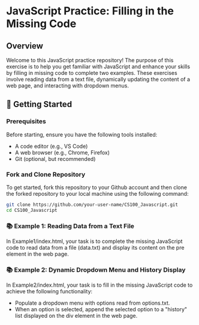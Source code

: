 # JavaScript Practice: Filling in the Missing Code

## Overview
Welcome to this JavaScript practice repository! The purpose of this exercise is to help you get familiar with JavaScript and enhance your skills by filling in missing code to complete two examples. These exercises involve reading data from a text file, dynamically updating the content of a web page, and interacting with dropdown menus.

## 🚀 Getting Started

### Prerequisites
Before starting, ensure you have the following tools installed:
- A code editor (e.g., VS Code)
- A web browser (e.g., Chrome, Firefox)
- Git (optional, but recommended)

### Fork and Clone Repository
To get started, fork this repository to your Github account and then clone the forked repository to your local machine using the following command:

```bash
git clone https://github.com/your-user-name/CS100_Javascript.git
cd CS100_Javascript
```

### 📚 Example 1: Reading Data from a Text File
In Example1/index.html, your task is to complete the missing JavaScript code to read data from a file (data.txt) and display its content on the pre element in the web page.

### 📚 Example 2: Dynamic Dropdown Menu and History Display
In Example2/index.html, your task is to fill in the missing JavaScript code to achieve the following functionality:
- Populate a dropdown menu with options read from options.txt.
- When an option is selected, append the selected option to a "history" list displayed on the div element in the web page.



